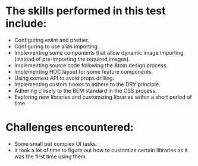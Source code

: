 # The skills performed in this test include:

- Configuring eslint and prettier.
- Configuring to use alias importing.
- Implementing some components that allow dynamic image importing (instead of pre-importing the required images).
- Implementing source code following the Atom design process.
- Implementing HOC layout for some feature components.
- Using context API to avoid props drilling.
- Implementing custom hooks to adhere to the DRY principle.
- Adhering closely to the BEM standard in the CSS process.
- Exploring new libraries and customizing libraries within a short period of time.

# Challenges encountered:

- Some small but complex UI tasks.
- It took a lot of time to figure out how to customize certain libraries as it was the first time using them.
